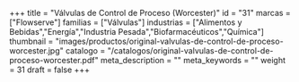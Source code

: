 +++
title = "Válvulas de Control de Proceso (Worcester)"
id = "31"
marcas = ["Flowserve"]
familias = ["Válvulas"]
industrias = ["Alimentos y Bebidas","Energía","Industria Pesada","Biofarmacéuticos","Química"]
thumbnail = "images/productos/original-valvulas-de-control-de-proceso-worcester.jpg"
catalogo = "/catalogos/original-valvulas-de-control-de-proceso-worcester.pdf"
meta_description = ""
meta_keywords = ""
weight = 31
draft = false
+++
